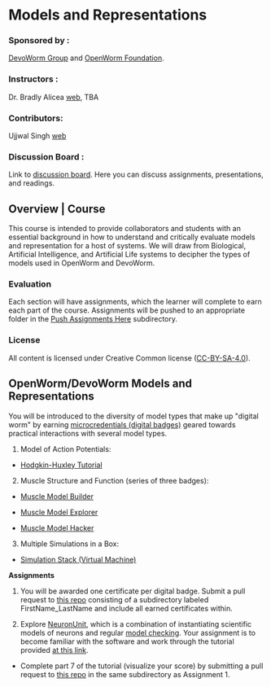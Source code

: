 # Models and Representations
### Sponsored by :  
[DevoWorm Group](https://devoworm.weebly.com/) and [OpenWorm Foundation](http://openworm.org/). 

### Instructors  :
Dr. Bradly Alicea [web](https://bradly-alicea.weebly.com/), TBA

### Contributors:
Ujjwal Singh [web](https://github.com/ujjwalll)

### Discussion Board :
Link to [discussion board](https://gitter.im/DevoWormEd/community). Here you can discuss assignments, presentations, and readings.

## Overview | Course
This course is intended to provide collaborators and students with an essential background in how to understand and critically evaluate models and representation for a host of systems. We will draw from Biological, Artificial Intelligence, and Artificial Life systems to decipher the types of models used in OpenWorm and DevoWorm. 

### Evaluation  
Each section will have assignments, which the learner will complete to earn each part of the course. Assignments will be pushed to an appropriate folder in the [Push Assignments Here](https://github.com/devoworm/OW-DW-Education/tree/master/Models%20and%20Representations/Push%20Assignments%20Here) subdirectory.

### License  
All content is licensed under Creative Common license ([CC-BY-SA-4.0](https://github.com/devoworm/Licensing-DRM/blob/master/CC-BY-SA-4.0%20License.md)). 

## OpenWorm/DevoWorm Models and Representations  

You will be introduced to the diversity of model types that make up "digital worm" by earning [microcredentials (digital badges)](https://en.wikipedia.org/wiki/Digital_badge) geared towards practical interactions with several model types.

1. Model of Action Potentials:  

* [Hodgkin-Huxley Tutorial](https://www.badgelist.com/OpenWorm/Hodgkin-Huxley-Tutorial-Graduate)

2. Muscle Structure and Function (series of three badges): 

* [Muscle Model Builder](https://www.badgelist.com/OpenWorm/Muscle-Model-Builder)

* [Muscle Model Explorer](https://www.badgelist.com/OpenWorm/Muscle-Model-Explorer)

* [Muscle Model Hacker](https://www.badgelist.com/OpenWorm/Muscle-Model-Hacker)

3. Multiple Simulations in a Box:

* [Simulation Stack (Virtual Machine)](https://www.badgelist.com/OpenWorm/OpenWorm-Docker-Apprentice)

**Assignments**
1) You will be awarded one certificate per digital badge. Submit a pull request to [this repo](https://github.com/devoworm/OW-DW-Education/tree/master/Models%20and%20Representations/Push%20Assignments%20Here) consisting of a subdirectory labeled FirstName_LastName and include all earned certificates within.

2) Explore [NeuronUnit](https://github.com/scidash/neuronunit/blob/dev/README.md), which is a combination of instantiating scientific models of neurons and regular [model checking](https://en.wikipedia.org/wiki/Model_checking). Your assignment is to become familiar with the software and work through the tutorial provided [at this link](https://github.com/scidash/neuronunit/blob/dev/README.md).  

* Complete part 7 of the tutorial (visualize your score) by submitting a pull request to [this repo](https://github.com/devoworm/OW-DW-Education/tree/master/Models%20and%20Representations/Push%20Assignments%20Here) in the same subdirectory as Assignment 1.

